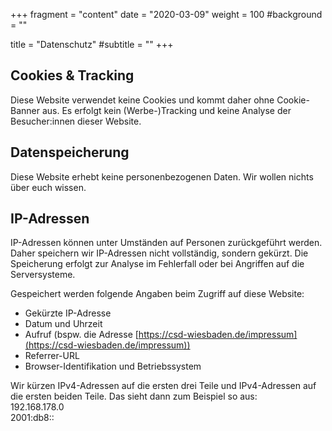 +++
fragment = "content"
date = "2020-03-09"
weight = 100
#background = ""

title = "Datenschutz"
#subtitle = ""
+++
## Cookies & Tracking
Diese Website verwendet keine Cookies und kommt daher ohne Cookie-Banner aus. Es erfolgt kein (Werbe-)Tracking und keine Analyse der Besucher:innen dieser Website.

## Datenspeicherung

Diese Website erhebt keine personenbezogenen Daten. Wir wollen nichts über euch wissen.

## IP-Adressen

IP-Adressen können unter Umständen auf Personen zurückgeführt werden. Daher speichern wir IP-Adressen nicht vollständig, sondern gekürzt. Die Speicherung erfolgt zur Analyse im Fehlerfall oder bei Angriffen auf die Serversysteme.

Gespeichert werden folgende Angaben beim Zugriff auf diese Website:
* Gekürzte IP-Adresse
* Datum und Uhrzeit
* Aufruf (bspw. die Adresse [https://csd-wiesbaden.de/impressum](https://csd-wiesbaden.de/impressum))
* Referrer-URL
* Browser-Identifikation und Betriebssystem

Wir kürzen IPv4-Adressen auf die ersten drei Teile und IPv4-Adressen auf die ersten beiden Teile.
Das sieht dann zum Beispiel so aus:<br>
192.168.178.0<br>
2001:db8::